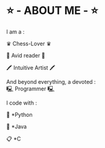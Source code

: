 # ⭐ - ABOUT ME - ⭐

I am a : 

♛ Chess-Lover ♛  

📰 Avid reader 📰  

🖍️ Intuitive Artist 🖍️  



And beyond everything, a devoted :  
🖳 Programmer 🖳 

I code with : 

🐍 *Python  

🧱 *Java  

📋 *C   



